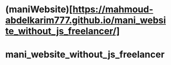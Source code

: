# (maniWebsite)[https://mahmoud-abdelkarim777.github.io/mani_website_without_js_freelancer/]
# mani_website_without_js_freelancer
